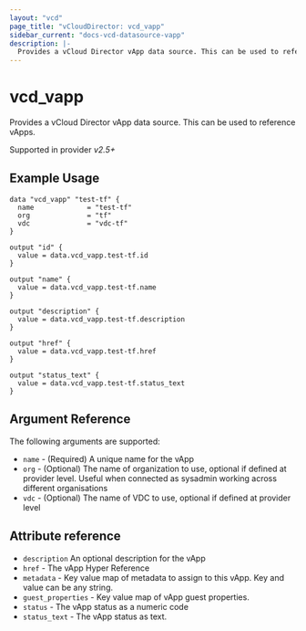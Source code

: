 ```yaml
---
layout: "vcd"
page_title: "vCloudDirector: vcd_vapp"
sidebar_current: "docs-vcd-datasource-vapp"
description: |-
  Provides a vCloud Director vApp data source. This can be used to reference vApps.
---
```


# vcd\_vapp

Provides a vCloud Director vApp data source. This can be used to reference vApps.

Supported in provider *v2.5+*

## Example Usage


```hcl
data "vcd_vapp" "test-tf" {
  name             = "test-tf"
  org              = "tf"
  vdc              = "vdc-tf"
}

output "id" {
  value = data.vcd_vapp.test-tf.id
}

output "name" {
  value = data.vcd_vapp.test-tf.name
}

output "description" {
  value = data.vcd_vapp.test-tf.description
}

output "href" {
  value = data.vcd_vapp.test-tf.href
}

output "status_text" {
  value = data.vcd_vapp.test-tf.status_text
}
```

## Argument Reference

The following arguments are supported:

* `name` - (Required) A unique name for the vApp
* `org` - (Optional) The name of organization to use, optional if defined at provider level. Useful when connected as sysadmin working across different organisations
* `vdc` - (Optional) The name of VDC to use, optional if defined at provider level

## Attribute reference

* `description` An optional description for the vApp
* `href` - The vApp Hyper Reference
* `metadata` -  Key value map of metadata to assign to this vApp. Key and value can be any string. 
* `guest_properties` -  Key value map of vApp guest properties.
* `status` -  The vApp status as a numeric code
* `status_text` -  The vApp status as text.
